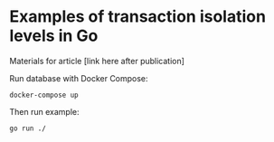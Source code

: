 # Examples of transaction isolation levels in Go
Materials for article [link here after publication]

Run database with Docker Compose:
```
docker-compose up
```

Then run example:
```
go run ./
```
